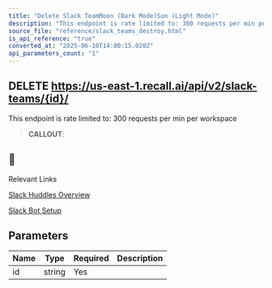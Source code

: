 ```yaml
---
title: "Delete Slack TeamMoon (Dark Mode)Sun (Light Mode)"
description: "This endpoint is rate limited to: 300 requests per min per workspace"
source_file: "reference/slack_teams_destroy.html"
is_api_reference: "true"
converted_at: "2025-06-10T14:00:15.020Z"
api_parameters_count: "1"
---
```

## DELETE https://us-east-1.recall.ai/api/v2/slack-teams/{id}/

This endpoint is rate limited to: 300 requests per min per workspace

> **CALLOUT**:

## 📘

Relevant Links

[Slack Huddles Overview](/docs/slack-huddles)

[Slack Bot Setup](/docs/slack-bot-setup)
## Parameters

| Name | Type | Required | Description |
| --- | --- | --- | --- |
| id | string | Yes |  |
